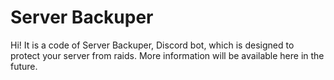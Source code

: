 # Server Backuper
Hi! It is a code of Server Backuper, Discord bot, which is designed to protect your server from raids. More information will be available here in the future.

